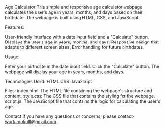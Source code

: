 Age Calculator 
This simple and responsive age calculator webpage calculates the user's age in years, months, and days based on their birthdate. The webpage is built using HTML, CSS, and JavaScript.

Features: 

User-friendly interface with a date input field and a "Calculate" button.
Displays the user's age in years, months, and days.
Responsive design that adapts to different screen sizes.
Error handling for future birthdates.

Usage:

Enter your birthdate in the date input field.
Click the "Calculate" button.
The webpage will display your age in years, months, and days.

Technologies Used:
HTML
CSS
JavaScript

Files:
index.html: The HTML file containing the webpage's structure and content.
style.css: The CSS file that contains the styling for the webpage.
script.js: The JavaScript file that contains the logic for calculating the user's age.


Contact
If you have any questions or concerns, please contact- work.mukulll@gmail.com.
